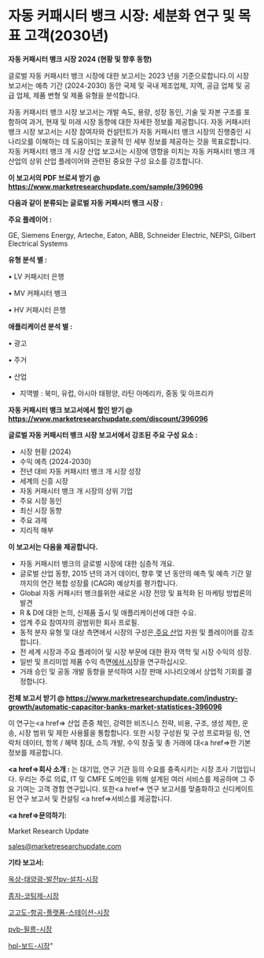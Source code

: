 # 자동 커패시터 뱅크 시장: 세분화 연구 및 목표 고객(2030년)

<strong>자동 커패시터 뱅크 시장 2024 (현황 및 향후 동향)</strong>

글로벌 자동 커패시터 뱅크 시장에 대한 보고서는 2023 년을 기준으로합니다.이 시장 보고서는 예측 기간 (2024-2030) 동안 국제 및 국내 제조업체, 지역, 공급 업체 및 공급 업체, 제품 변형 및 제품 유형을 분석합니다.

자동 커패시터 뱅크 시장 보고서는 개발 속도, 용량, 성장 동인, 기술 및 자본 구조를 포함하여 과거, 현재 및 미래 시장 동향에 대한 자세한 정보를 제공합니다. 자동 커패시터 뱅크 시장 보고서는 시장 참여자와 컨설턴트가 자동 커패시터 뱅크 시장의 진행중인 시나리오를 이해하는 데 도움이되는 포괄적 인 세부 정보를 제공하는 것을 목표로합니다. 자동 커패시터 뱅크 개 시장 산업 보고서는 시장에 영향을 미치는 자동 커패시터 뱅크 개 산업의 상위 산업 플레이어와 관련된 중요한 구성 요소를 강조합니다.



<strong>이 보고서의 PDF 브로셔 받기 @ <a href=https://www.marketresearchupdate.com/sample/396096>https://www.marketresearchupdate.com/sample/396096</a></strong>



<strong>다음과 같이 분류되는 글로벌 자동 커패시터 뱅크 시장 :</strong>



<strong>주요 플레이어 :</strong>

GE, Siemens Energy, Arteche, Eaton, ABB, Schneider Electric, NEPSI, Gilbert Electrical Systems



<strong>유형 분석 별 :</strong>

• LV 커패시터 은행

• MV 커패시터 뱅크

• HV 커패시터 은행



<strong>애플리케이션 분석 별 :</strong>

• 광고

• 주거

• 산업

<ul>
  <li>지역별 : 북미, 유럽, 아시아 태평양, 라틴 아메리카, 중동 및 아프리카</li>
</ul>


<strong>자동 커패시터 뱅크 보고서에서 할인 받기 @ <a href=https://www.marketresearchupdate.com/discount/396096>https://www.marketresearchupdate.com/discount/396096</a></strong>



<strong>글로벌 자동 커패시터 뱅크 시장 보고서에서 강조된 주요 구성 요소 :</strong>
<ul>
  <li>시장 현황 (2024)</li>
  <li>수익 예측 (2024-2030)</li>
  <li>전년 대비 자동 커패시터 뱅크 개 시장 성장</li>
  <li>세계의 신흥 시장</li>
  <li>자동 커패시터 뱅크 개 시장의 상위 기업</li>
  <li>주요 시장 동인</li>
  <li>최신 시장 동향</li>
  <li>주요 과제</li>
  <li>지리적 해부</li>
</ul>


<strong>이 보고서는 다음을 제공합니다.</strong>
<ul>
  <li>자동 커패시터 뱅크의 글로벌 시장에 대한 심층적 개요.</li>
  <li>글로벌 산업 동향, 2015 년의 과거 데이터, 향후 몇 년 동안의 예측 및 예측 기간 말까지의 연간 복합 성장률 (CAGR) 예상치를 평가합니다.</li>
  <li>Global 자동 커패시터 뱅크를위한 새로운 시장 전망 및 표적화 된 마케팅 방법론의 발견</li>
  <li>R &amp; D에 대한 논의, 신제품 출시 및 애플리케이션에 대한 수요.</li>
  <li>업계 주요 참여자의 광범위한 회사 프로필.</li>
  <li>동적 분자 유형 및 대상 측면에서 시장의 구성은<a href=> 주요 산</a>업 자원 및 플레이어를 강조합니다.</li>
  <li>전 세계 시장과 주요 플레이어 및 시장 부문에 대한 환자 역학 및 시장 수익의 성장.</li>
  <li>일반 및 프리미엄 제품 수익 측면<a href=>에서 시</a>장을 연구하십시오.</li>
  <li>거래 승인 및 공동 개발 동향을 분석하여 시장 판매 시나리오에서 상업적 기회를 결정합니다.</li>
</ul>



<strong>전체 보고서 받기 @ <a href=https://www.marketresearchupdate.com/industry-growth/automatic-capacitor-banks-market-statistices-396096>https://www.marketresearchupdate.com/industry-growth/automatic-capacitor-banks-market-statistices-396096</a></strong>

이 연구는<a href=> 산업 존중</a> 체인, 강력한 비즈니스 전략, 비용, 구조, 생성 제한, 운송, 시장 범위 및 제한 사용률을 통합합니다. 또한 시장 구성원 및 구성 프로파일 링, 연락처 데이터, 항목 / 혜택 침대, 소득 개발, 수익 창출 및 총 거래에 대<a href=>한 기본 </a>정보를 제공합니다.



<strong><a href=>회사 소</a>개 :</strong>
는 대기업, 연구 기관 등의 수요를 충족시키는 시장 조사 기업입니다. 우리는 주로 의료, IT 및 CMFE 도메인을 위해 설계된 여러 서비스를 제공하며 그 주요 기여는 고객 경험 연구입니다. 또한<a href=> 연구 보</a>고서를 맞춤화하고 신디케이트 된 연구 보고서 및 컨설팅 <a href=>서비스</a>를 제공합니다.



<strong><a href=>문의하기:</a></strong>

Market Research Update

sales@marketresearchupdate.com



<strong>기타 보고서:</strong>

<a href=https://www.linkedin.com/pulse/옥상-태양광-발전pv-설치-시장-경쟁-분석-및-성장-잠재력-2029/>옥상-태양광-발전pv-설치-시장</a>

<a href=https://www.linkedin.com/pulse/종자-코팅제-시장-경쟁-분석-및-성장-잠재력-2029-isdailynews-ru3sf/>종자-코팅제-시장</a>

<a href=https://www.linkedin.com/pulse/고고도-항공-플랫폼-스테이션-시장-규모-및-성장-2023-analytics-avenue-adventures-24-ana-zbrpf/>고고도-항공-플랫폼-스테이션-시장</a>

<a href=https://www.linkedin.com/pulse/pvb-필름-시장-진입-전략-및-위험-평가2030년-consumer-connection-chronicles-24--lnvtf/>pvb-필름-시장</a>

<a href=https://www.linkedin.com/pulse/hpl-보드-시장-동향-및-성장-전망-consumer-connection-chronicles-24--hipjf/>hpl-보드-시장</a>"
